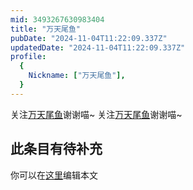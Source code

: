 ```yaml
---
mid: 3493267630983404
title: "万天尾鱼"
pubDate: "2024-11-04T11:22:09.337Z"
updatedDate: "2024-11-04T11:22:09.337Z"
profile:
  {
    Nickname: ["万天尾鱼"],
  }
---
```


关注[万天尾鱼](https://space.bilibili.com/3493267630983404)谢谢喵~ 关注[万天尾鱼](https://space.bilibili.com/3493267630983404)谢谢喵~

## 此条目有待补充
你可以在[这里](https://github.com/Yuhanawa/VTuber.ICU-Content/edit/master/v/万天尾鱼/index.md)编辑本文
